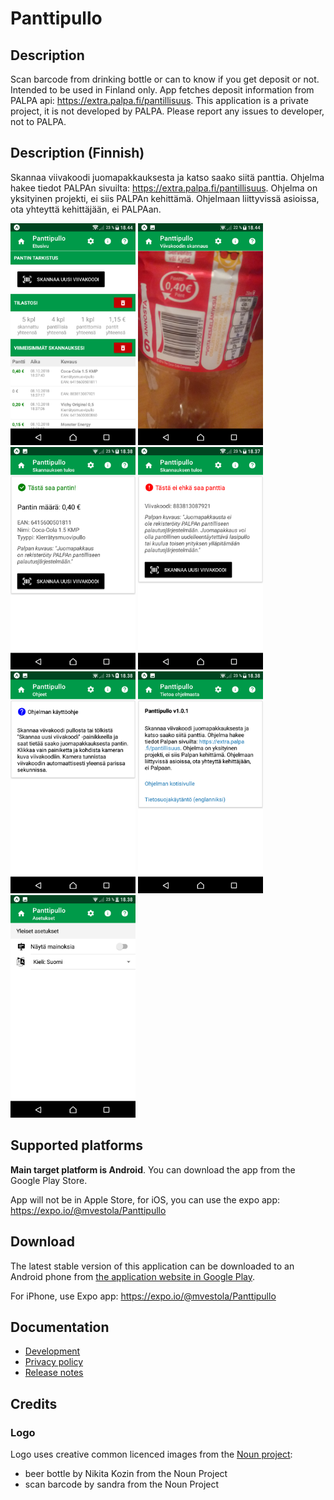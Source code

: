 # Panttipullo

## Description

Scan barcode from drinking bottle or can to know if you get deposit or not. Intended to be used in Finland only. 
App fetches deposit information from PALPA api: https://extra.palpa.fi/pantillisuus. This application is a private project, 
it is not developed by PALPA. Please report any issues to developer, not to PALPA.

## Description (Finnish)

Skannaa viivakoodi juomapakkauksesta ja katso saako siitä panttia.
Ohjelma hakee tiedot PALPAn sivuilta: https://extra.palpa.fi/pantillisuus. 
Ohjelma on yksityinen projekti, ei siis PALPAn kehittämä. Ohjelmaan liittyvissä asioissa, ota yhteyttä kehittäjään, ei PALPAan.

<img src="play_store/screenshots/01_main_screen.png" width="200" alt="Main screen of the application"/> <img src="play_store/screenshots/02_scan.png" width="200" alt="Scanning barcode"/> <img src="play_store/screenshots/03_result_has_deposit.png" width="200" alt="When bottle / can has deposit"/> <img src="play_store/screenshots/04_result_no_deposit.png" width="200" alt="When bottle / can has no deposit"/> <img src="play_store/screenshots/05_help.png" width="200" alt="Help view"/> <img src="play_store/screenshots/06_info.png" width="200" alt="Info view"/> <img src="play_store/screenshots/07_settings.png" width="200" alt="Settings view"/>

## Supported platforms

**Main target platform is Android**. You can download the app from the Google Play Store.

App will not be in Apple Store, for iOS, you can use the expo app: https://expo.io/@mvestola/Panttipullo

## Download

The latest stable version of this application can be downloaded to an Android phone
from [the application website in Google Play](https://play.google.com/store/apps/details?id=fi.mvestola.panttipullo).

For iPhone, use Expo app: https://expo.io/@mvestola/Panttipullo

## Documentation

* [Development](./docs/DEVELOPMENT.md)
* [Privacy policy](privacy-policy.md)
* [Release notes](RELEASE-NOTES.md)

## Credits

### Logo

Logo uses creative common licenced images from the [Noun project](https://thenounproject.com):
* beer bottle by Nikita Kozin from the Noun Project
* scan barcode by sandra from the Noun Project
